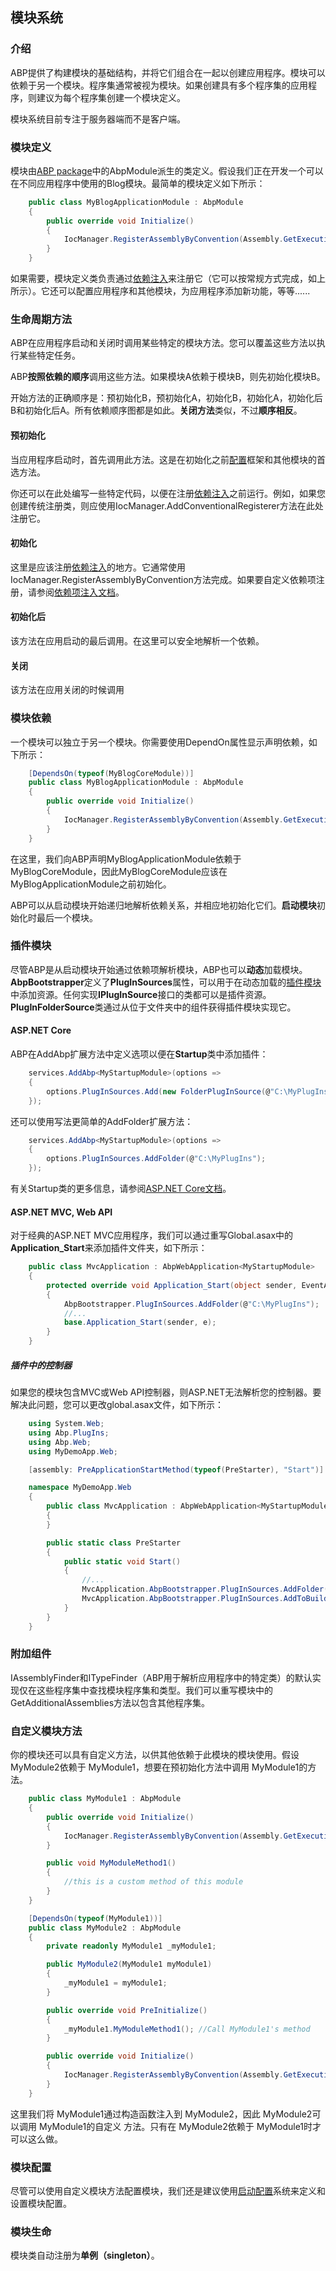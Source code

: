 ﻿## 模块系统

### 介绍

ABP提供了构建模块的基础结构，并将它们组合在一起以创建应用程序。模块可以依赖于另一个模块。程序集通常被视为模块。如果创建具有多个程序集的应用程序，则建议为每个程序集创建一个模块定义。

模块系统目前专注于服务器端而不是客户端。

### 模块定义

模块由[ABP package](https://www.nuget.org/packages/Abp)中的AbpModule派生的类定义。假设我们正在开发一个可以在不同应用程序中使用的Blog模块。最简单的模块定义如下所示：

``` C#
    public class MyBlogApplicationModule : AbpModule
    {
        public override void Initialize()
        {
            IocManager.RegisterAssemblyByConvention(Assembly.GetExecutingAssembly());
        }
    }
```
如果需要，模块定义类负责通过[依赖注入](/Common.Structures/Dependency-Injection)来注册它（它可以按常规方式完成，如上所示）。它还可以配置应用程序和其他模块，为应用程序添加新功能，等等......

### 生命周期方法

ABP在应用程序启动和关闭时调用某些特定的模块方法。您可以覆盖这些方法以执行某些特定任务。

ABP**按照依赖的顺序**调用这些方法。如果模块A依赖于模块B，则先初始化模块B。

开始方法的正确顺序是：预初始化B，预初始化A，初始化B，初始化A，初始化后B和初始化后A。所有依赖顺序图都是如此。**关闭方法**类似，不过**顺序相反**。

#### 预初始化

当应用程序启动时，首先调用此方法。这是在初始化之前[配置](/Overall/Startup-Configuration)框架和其他模块的首选方法。

你还可以在此处编写一些特定代码，以便在注册[依赖注入](/Common.Structures/Dependency-Injection)之前运行。例如，如果您创建传统注册类，则应使用IocManager.AddConventionalRegisterer方法在此处注册它。

#### 初始化

这里是应该注册[依赖注入](/Common.Structures/Dependency-Injection)的地方。它通常使用IocManager.RegisterAssemblyByConvention方法完成。如果要自定义依赖项注册，请参阅[依赖项注入文档](/Common.Structures/Dependency-Injection)。

#### 初始化后

该方法在应用启动的最后调用。在这里可以安全地解析一个依赖。

#### 关闭

该方法在应用关闭的时候调用

### 模块依赖

一个模块可以独立于另一个模块。你需要使用DependOn属性显示声明依赖，如下所示：

``` C#
    [DependsOn(typeof(MyBlogCoreModule))]
    public class MyBlogApplicationModule : AbpModule
    {
        public override void Initialize()
        {
            IocManager.RegisterAssemblyByConvention(Assembly.GetExecutingAssembly());
        }
    }
```

在这里，我们向ABP声明MyBlogApplicationModule依赖于MyBlogCoreModule，因此MyBlogCoreModule应该在MyBlogApplicationModule之前初始化。

ABP可以从启动模块开始递归地解析依赖关系，并相应地初始化它们。**启动模块**初始化时最后一个模块。

### 插件模块

尽管ABP是从启动模块开始通过依赖项解析模块，ABP也可以**动态**加载模块。**AbpBootstrapper**定义了**PlugInSources**属性，可以用于在动态加载的[插件模块](/Other/Plugin)中添加资源。任何实现**IPlugInSource**接口的类都可以是插件资源。**PlugInFolderSource**类通过从位于文件夹中的组件获得插件模块实现它。

#### ASP.NET Core

ABP在AddAbp扩展方法中定义选项以便在**Startup**类中添加插件：
``` C#
    services.AddAbp<MyStartupModule>(options =>
    {
        options.PlugInSources.Add(new FolderPlugInSource(@"C:\MyPlugIns"));
    });
```

还可以使用写法更简单的AddFolder扩展方法：

``` C#
    services.AddAbp<MyStartupModule>(options =>
    {
        options.PlugInSources.AddFolder(@"C:\MyPlugIns");
    });
```

有关Startup类的更多信息，请参阅[ASP.NET Core文档](/Presentation.Layer/ASP.NET.Core/AspNet-Core)。

#### ASP.NET MVC, Web API

对于经典的ASP.NET MVC应用程序，我们可以通过重写Global.asax中的**Application_Start**来添加插件文件夹，如下所示：

``` C#
    public class MvcApplication : AbpWebApplication<MyStartupModule>
    {
        protected override void Application_Start(object sender, EventArgs e)
        {
            AbpBootstrapper.PlugInSources.AddFolder(@"C:\MyPlugIns");
            //...
            base.Application_Start(sender, e);
        }
    }
```

##### 插件中的控制器

如果您的模块包含MVC或Web API控制器，则ASP.NET无法解析您的控制器。要解决此问题，您可以更改global.asax文件，如下所示：

``` C#
    using System.Web;
    using Abp.PlugIns;
    using Abp.Web;
    using MyDemoApp.Web;

    [assembly: PreApplicationStartMethod(typeof(PreStarter), "Start")]

    namespace MyDemoApp.Web
    {
        public class MvcApplication : AbpWebApplication<MyStartupModule>
        {
        }

        public static class PreStarter
        {
            public static void Start()
            {
                //...
                MvcApplication.AbpBootstrapper.PlugInSources.AddFolder(@"C:\MyPlugIns\");
                MvcApplication.AbpBootstrapper.PlugInSources.AddToBuildManager();
            }
        }
    }
```

### 附加组件

IAssemblyFinder和ITypeFinder（ABP用于解析应用程序中的特定类）的默认实现仅在这些程序集中查找模块程序集和类型。我们可以重写模块中的GetAdditionalAssemblies方法以包含其他程序集。

### 自定义模块方法

你的模块还可以具有自定义方法，以供其他依赖于此模块的模块使用。假设 MyModule2依赖于 MyModule1，想要在预初始化方法中调用 MyModule1的方法。

``` C#
    public class MyModule1 : AbpModule
    {
        public override void Initialize()
        {
            IocManager.RegisterAssemblyByConvention(Assembly.GetExecutingAssembly());
        }

        public void MyModuleMethod1()
        {
            //this is a custom method of this module
        }
    }

    [DependsOn(typeof(MyModule1))]
    public class MyModule2 : AbpModule
    {
        private readonly MyModule1 _myModule1;

        public MyModule2(MyModule1 myModule1)
        {
            _myModule1 = myModule1;
        }

        public override void PreInitialize()
        {
            _myModule1.MyModuleMethod1(); //Call MyModule1's method
        }

        public override void Initialize()
        {
            IocManager.RegisterAssemblyByConvention(Assembly.GetExecutingAssembly());
        }
    }
```

这里我们将 MyModule1通过构造函数注入到 MyModule2，因此 MyModule2可以调用 MyModule1的自定义 方法。只有在 MyModule2依赖于 MyModule1时才可以这么做。

### 模块配置

尽管可以使用自定义模块方法配置模块，我们还是建议使用[启动配置](/Overall/Startup-Configuration)系统来定义和设置模块配置。

### 模块生命

模块类自动注册为**单例（singleton）**。